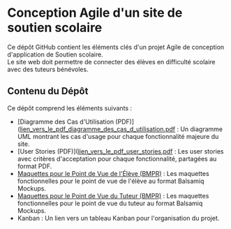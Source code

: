 # Conception Agile d'un site de soutien scolaire

Ce dépôt GitHub contient les éléments clés d'un projet Agile de conception d'application de Soutien scolaire.   
Le site web doit permettre de connecter des élèves en difficulté scolaire avec des tuteurs bénévoles.

## Contenu du Dépôt

Ce dépôt comprend les éléments suivants :

- [Diagramme des Cas d'Utilisation (PDF)]([lien_vers_le_pdf_diagramme_des_cas_d_utilisation.pdf](https://github.com/S0Imyr/Design_Learning-Application/blob/main/P3_01_Diagramme%20cas%20d'utilisation.pdf) : Un diagramme UML montrant les cas d'usage pour chaque fonctionnalité majeure du site.
- [User Stories (PDF)]([lien_vers_le_pdf_user_stories.pdf](https://github.com/S0Imyr/Design_Learning-Application/blob/main/P3_02_User%20Stories.pdf) : Les user stories avec critères d'acceptation pour chaque fonctionnalité, partagées au format PDF.
- [Maquettes pour le Point de Vue de l'Élève (BMPR)]([lien_vers_le_fichier_bmpr_maquettes_eleve.bmpr](https://github.com/S0Imyr/Design_Learning-Application/blob/main/P3_03_01_Maquettes%20El%C3%A8ve.bmpr)) : Les maquettes fonctionnelles pour le point de vue de l'élève au format Balsamiq Mockups.
- [Maquettes pour le Point de Vue du Tuteur (BMPR)]([lien_vers_le_fichier_bmpr_maquettes_tuteur.bmpr](https://github.com/S0Imyr/Design_Learning-Application/blob/main/P3_03_02_Maquettes%20Tuteur.bmpr)) : Les maquettes fonctionnelles pour le point de vue du tuteur au format Balsamiq Mockups.
- Kanban : Un lien vers un tableau Kanban pour l'organisation du projet.
